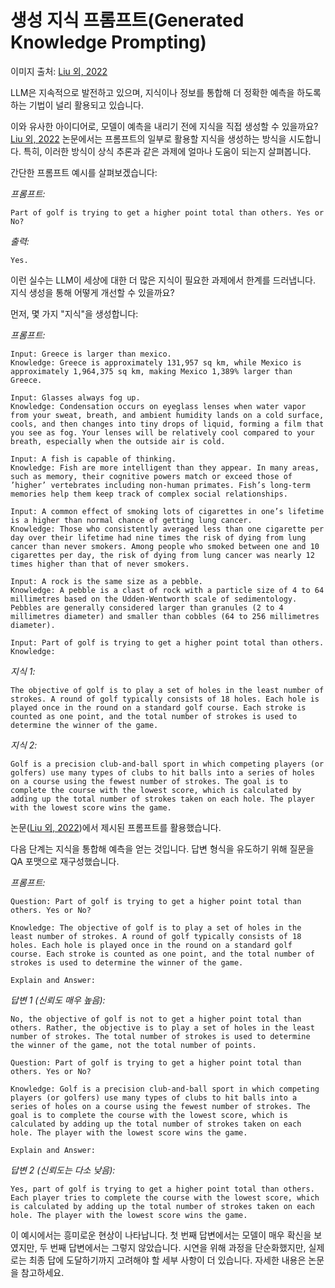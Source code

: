 # 생성 지식 프롬프트(Generated Knowledge Prompting)

이미지 출처: [Liu 외, 2022](https://arxiv.org/pdf/2110.08387.pdf)

LLM은 지속적으로 발전하고 있으며, 지식이나 정보를 통합해 더 정확한 예측을 하도록 하는 기법이 널리 활용되고 있습니다.

이와 유사한 아이디어로, 모델이 예측을 내리기 전에 지식을 직접 생성할 수 있을까요? [Liu 외, 2022](https://arxiv.org/pdf/2110.08387.pdf) 논문에서는 프롬프트의 일부로 활용할 지식을 생성하는 방식을 시도합니다. 특히, 이러한 방식이 상식 추론과 같은 과제에 얼마나 도움이 되는지 살펴봅니다.

간단한 프롬프트 예시를 살펴보겠습니다:

*프롬프트:*
```
Part of golf is trying to get a higher point total than others. Yes or No?
```

*출력:*
```
Yes.
```

이런 실수는 LLM이 세상에 대한 더 많은 지식이 필요한 과제에서 한계를 드러냅니다. 지식 생성을 통해 어떻게 개선할 수 있을까요?

먼저, 몇 가지 "지식"을 생성합니다:

*프롬프트:*
```
Input: Greece is larger than mexico.
Knowledge: Greece is approximately 131,957 sq km, while Mexico is approximately 1,964,375 sq km, making Mexico 1,389% larger than Greece.

Input: Glasses always fog up.
Knowledge: Condensation occurs on eyeglass lenses when water vapor from your sweat, breath, and ambient humidity lands on a cold surface, cools, and then changes into tiny drops of liquid, forming a film that you see as fog. Your lenses will be relatively cool compared to your breath, especially when the outside air is cold.

Input: A fish is capable of thinking.
Knowledge: Fish are more intelligent than they appear. In many areas, such as memory, their cognitive powers match or exceed those of ’higher’ vertebrates including non-human primates. Fish’s long-term memories help them keep track of complex social relationships.

Input: A common effect of smoking lots of cigarettes in one’s lifetime is a higher than normal chance of getting lung cancer.
Knowledge: Those who consistently averaged less than one cigarette per day over their lifetime had nine times the risk of dying from lung cancer than never smokers. Among people who smoked between one and 10 cigarettes per day, the risk of dying from lung cancer was nearly 12 times higher than that of never smokers.

Input: A rock is the same size as a pebble.
Knowledge: A pebble is a clast of rock with a particle size of 4 to 64 millimetres based on the Udden-Wentworth scale of sedimentology. Pebbles are generally considered larger than granules (2 to 4 millimetres diameter) and smaller than cobbles (64 to 256 millimetres diameter).

Input: Part of golf is trying to get a higher point total than others.
Knowledge:
```

*지식 1:*
```
The objective of golf is to play a set of holes in the least number of strokes. A round of golf typically consists of 18 holes. Each hole is played once in the round on a standard golf course. Each stroke is counted as one point, and the total number of strokes is used to determine the winner of the game.
```

*지식 2:*
```
Golf is a precision club-and-ball sport in which competing players (or golfers) use many types of clubs to hit balls into a series of holes on a course using the fewest number of strokes. The goal is to complete the course with the lowest score, which is calculated by adding up the total number of strokes taken on each hole. The player with the lowest score wins the game.
```

논문([Liu 외, 2022](https://arxiv.org/pdf/2110.08387.pdf))에서 제시된 프롬프트를 활용했습니다.

다음 단계는 지식을 통합해 예측을 얻는 것입니다. 답변 형식을 유도하기 위해 질문을 QA 포맷으로 재구성했습니다.

*프롬프트:*
```
Question: Part of golf is trying to get a higher point total than others. Yes or No?

Knowledge: The objective of golf is to play a set of holes in the least number of strokes. A round of golf typically consists of 18 holes. Each hole is played once in the round on a standard golf course. Each stroke is counted as one point, and the total number of strokes is used to determine the winner of the game.

Explain and Answer: 
```

*답변 1 (신뢰도 매우 높음):*
```
No, the objective of golf is not to get a higher point total than others. Rather, the objective is to play a set of holes in the least number of strokes. The total number of strokes is used to determine the winner of the game, not the total number of points.
```

```
Question: Part of golf is trying to get a higher point total than others. Yes or No?

Knowledge: Golf is a precision club-and-ball sport in which competing players (or golfers) use many types of clubs to hit balls into a series of holes on a course using the fewest number of strokes. The goal is to complete the course with the lowest score, which is calculated by adding up the total number of strokes taken on each hole. The player with the lowest score wins the game.

Explain and Answer:
```

*답변 2 (신뢰도는 다소 낮음):*
```
Yes, part of golf is trying to get a higher point total than others. Each player tries to complete the course with the lowest score, which is calculated by adding up the total number of strokes taken on each hole. The player with the lowest score wins the game.
```

이 예시에서는 흥미로운 현상이 나타납니다. 첫 번째 답변에서는 모델이 매우 확신을 보였지만, 두 번째 답변에서는 그렇지 않았습니다. 시연을 위해 과정을 단순화했지만, 실제로는 최종 답에 도달하기까지 고려해야 할 세부 사항이 더 있습니다. 자세한 내용은 논문을 참고하세요.
